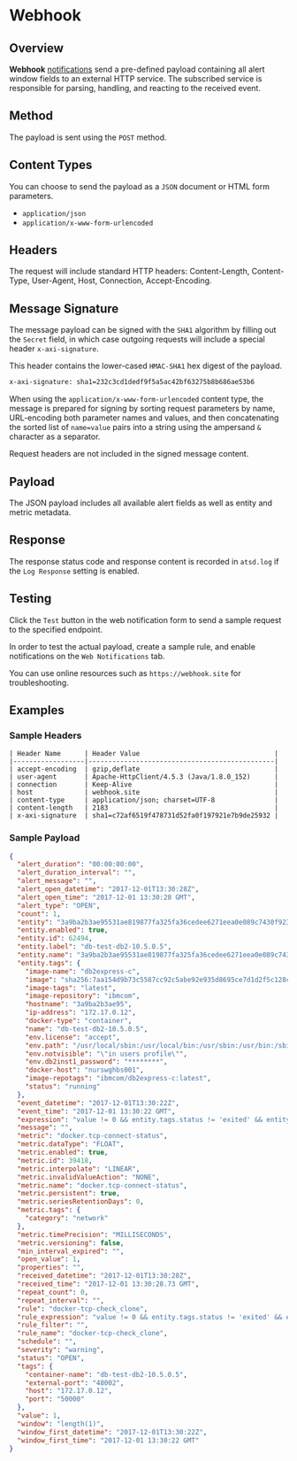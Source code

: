 # Webhook

## Overview

**Webhook** [notifications](../web-notifications.md) send a pre-defined payload containing all alert window fields to an external HTTP service. The subscribed service is responsible for parsing, handling, and reacting to the received event.

## Method

The payload is sent using the `POST` method.

## Content Types

You can choose to send the payload as a `JSON` document or HTML form parameters.

* `application/json`
* `application/x-www-form-urlencoded`

## Headers

The request will include standard HTTP headers: Content-Length, Content-Type, User-Agent, Host, Connection, Accept-Encoding.

## Message Signature

The message payload can be signed with the `SHA1` algorithm by filling out the `Secret` field, in which case outgoing requests will include a special header `x-axi-signature`.

This header contains the lower-cased `HMAC-SHA1` hex digest of the payload.

```txt
x-axi-signature: sha1=232c3cd1dedf9f5a5ac42bf63275b8b686ae53b6
```

When using the `application/x-www-form-urlencoded` content type, the message is prepared for signing by sorting request parameters by name, URL-encoding both parameter names and values, and then concatenating the sorted list of `name=value` pairs into a string using the ampersand `&` character as a separator.

Request headers are not included in the signed message content.

## Payload

The JSON payload includes all available alert fields as well as entity and metric metadata.

## Response

The response status code and response content is recorded in `atsd.log` if the `Log Response` setting is enabled.

## Testing

Click the `Test` button in the web notification form to send a sample request to the specified endpoint.

In order to test the actual payload, create a sample rule, and enable notifications on the `Web Notifications` tab.

You can use online resources such as `https://webhook.site` for troubleshooting.

## Examples

### Sample Headers

```ls
| Header Name      | Header Value                                  |
|------------------|-----------------------------------------------|
| accept-encoding  | gzip,deflate                                  |
| user-agent       | Apache-HttpClient/4.5.3 (Java/1.8.0_152)      |
| connection       | Keep-Alive                                    |
| host             | webhook.site                                  |
| content-type     | application/json; charset=UTF-8               |
| content-length   | 2183                                          |
| x-axi-signature  | sha1=c72af6519f478731d52fa0f197921e7b9de25932 |
```

### Sample Payload

```json
{
  "alert_duration": "00:00:00:00",
  "alert_duration_interval": "",
  "alert_message": "",
  "alert_open_datetime": "2017-12-01T13:30:28Z",
  "alert_open_time": "2017-12-01 13:30:28 GMT",
  "alert_type": "OPEN",
  "count": 1,
  "entity": "3a9ba2b3ae95531ae819877fa325fa36cedee6271eea0e089c7430f923b24e1a",
  "entity.enabled": true,
  "entity.id": 62494,
  "entity.label": "db-test-db2-10.5.0.5",
  "entity.name": "3a9ba2b3ae95531ae819877fa325fa36cedee6271eea0e089c7430f923b24e1a",
  "entity.tags": {
    "image-name": "db2express-c",
    "image": "sha256:7aa154d9b73c5587cc92c5abe92e935d8695ce7d1d2f5c128c7a0a26b6e9f176",
    "image-tags": "latest",
    "image-repository": "ibmcom",
    "hostname": "3a9ba2b3ae95",
    "ip-address": "172.17.0.12",
    "docker-type": "container",
    "name": "db-test-db2-10.5.0.5",
    "env.license": "accept",
    "env.path": "/usr/local/sbin:/usr/local/bin:/usr/sbin:/usr/bin:/sbin:/bin",
    "env.notvisible": "\"in users profile\"",
    "env.db2inst1_password": "********",
    "docker-host": "nurswghbs001",
    "image-repotags": "ibmcom/db2express-c:latest",
    "status": "running"
  },
  "event_datetime": "2017-12-01T13:30:22Z",
  "event_time": "2017-12-01 13:30:22 GMT",
  "expression": "value != 0 && entity.tags.status != 'exited' && entity.tags.status != 'deleted'",
  "message": "",
  "metric": "docker.tcp-connect-status",
  "metric.dataType": "FLOAT",
  "metric.enabled": true,
  "metric.id": 39418,
  "metric.interpolate": "LINEAR",
  "metric.invalidValueAction": "NONE",
  "metric.name": "docker.tcp-connect-status",
  "metric.persistent": true,
  "metric.seriesRetentionDays": 0,
  "metric.tags": {
    "category": "network"
  },
  "metric.timePrecision": "MILLISECONDS",
  "metric.versioning": false,
  "min_interval_expired": "",
  "open_value": 1,
  "properties": "",
  "received_datetime": "2017-12-01T13:30:28Z",
  "received_time": "2017-12-01 13:30:28.73 GMT",
  "repeat_count": 0,
  "repeat_interval": "",
  "rule": "docker-tcp-check_clone",
  "rule_expression": "value != 0 && entity.tags.status != 'exited' && entity.tags.status != 'deleted'",
  "rule_filter": "",
  "rule_name": "docker-tcp-check_clone",
  "schedule": "",
  "severity": "warning",
  "status": "OPEN",
  "tags": {
    "container-name": "db-test-db2-10.5.0.5",
    "external-port": "48002",
    "host": "172.17.0.12",
    "port": "50000"
  },
  "value": 1,
  "window": "length(1)",
  "window_first_datetime": "2017-12-01T13:30:22Z",
  "window_first_time": "2017-12-01 13:30:22 GMT"
}
```
